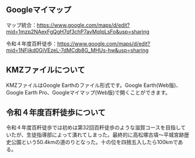 ## Googleマイマップ

マップ統合：https://www.google.com/maps/d/edit?mid=1mzp2NAexFgQgH7qf3chP7avMqIpLsFo&usp=sharing

令和４年度百粁徒歩：https://www.google.com/maps/d/edit?mid=1NFiikd0GiVEzeL-7dMCdb8G_MHUs-hw&usp=sharing


## KMZファイルについて

KMZファイルはGoogle Earthのファイル形式です。Google Earth(Web版)、Google Earth Pro、Googleマイマップ(Web版)で開くことができます。


## 令和４年度百粁徒歩について
令和４年度百粁徒歩では初めは第32回百粁徒歩のような滋賀コースを目指していたが、生徒指導部によって潰れてしまった。最終的に高松塚古墳～平城宮跡歴史公園という50.4kmの道のりとなった。十の位を四捨五入したら100kmである。
